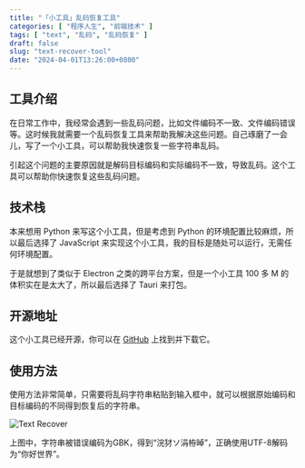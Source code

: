 ```yaml
---
title: "「小工具」乱码恢复工具"
categories: [ "程序人生", "前端技术" ]
tags: [ "text", "乱码", "乱码恢复" ]
draft: false
slug: "text-recover-tool"
date: "2024-04-01T13:26:00+0800"
---
```


## 工具介绍

在日常工作中，我经常会遇到一些乱码问题，比如文件编码不一致、文件编码错误等。这时候我就需要一个乱码恢复工具来帮助我解决这些问题。自己琢磨了一会儿，写了一个小工具，可以帮助我快速恢复一些字符串乱码。

引起这个问题的主要原因就是解码目标编码和实际编码不一致，导致乱码。这个工具可以帮助你快速恢复这些乱码问题。

## 技术栈

本来想用 Python 来写这个小工具，但是考虑到 Python 的环境配置比较麻烦，所以最后选择了 JavaScript 来实现这个小工具，我的目标是随处可以运行，无需任何环境配置。

于是就想到了类似于 Electron 之类的跨平台方案，但是一个小工具 100 多 M 的体积实在是太大了，所以最后选择了 Tauri 来打包。

## 开源地址

这个小工具已经开源，你可以在 [GitHub](https://github.com/taurusxin/text-recover) 上找到并下载它。

## 使用方法

使用方法非常简单，只需要将乱码字符串粘贴到输入框中，就可以根据原始编码和目标编码的不同得到恢复后的字符串。

![Text Recover](https://cdn.taurusxin.com/hugo/2024/04/04/text-recover.png)

上图中，字符串被错误编码为GBK，得到“浣犲ソ涓栫晫”，正确使用UTF-8解码为“你好世界”。
